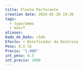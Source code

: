 ```yaml
---
title: Flecha Perforante
creation date: 2024-02-20 19:36
tags:
  - type/ammo
  - mun/f
aliases: 
Dado_de_Daño: +1d4
Efecto: + Bonificador de Destreza
Peso: 0,5 lb
Precio: "1.000"
int_peso: 0.5
int_precio: 1000
---
```


